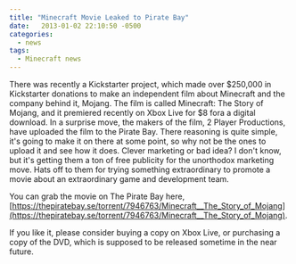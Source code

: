 ```yaml
---
title: "Minecraft Movie Leaked to Pirate Bay"
date:   2013-01-02 22:10:50 -0500
categories:
  - news
tags:
  - Minecraft news
---
```


There was recently a Kickstarter project, which made over $250,000 in Kickstarter donations to make an independent film about Minecraft and the company behind it, Mojang. The film is called Minecraft: The Story of Mojang, and it premiered recently on Xbox Live for $8 fora a digital download. In a surprise move, the makers of the film, 2 Player Productions, have uploaded the film to the Pirate Bay. There reasoning is quite simple, it's going to make it on there at some point, so why not be the ones to upload it and see how it does. Clever marketing or bad idea? I don't know, but it's getting them a ton of free publicity for the unorthodox marketing move. Hats off to them for trying something extraordinary to promote a movie about an extraordinary game and development team.

You can grab the movie on The Pirate Bay here, [https://thepiratebay.se/torrent/7946763/Minecraft__The_Story_of_Mojang](https://thepiratebay.se/torrent/7946763/Minecraft__The_Story_of_Mojang).

If you like it, please consider buying a copy on Xbox Live, or purchasing a copy of the DVD, which is supposed to be released sometime in the near future.

